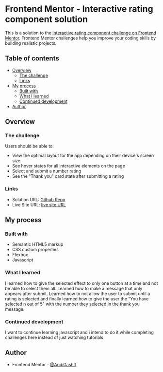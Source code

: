 # Frontend Mentor - Interactive rating component solution

This is a solution to the [Interactive rating component challenge on Frontend Mentor](https://www.frontendmentor.io/challenges/interactive-rating-component-koxpeBUmI). Frontend Mentor challenges help you improve your coding skills by building realistic projects. 

## Table of contents

- [Overview](#overview)
  - [The challenge](#the-challenge)
  - [Links](#links)
- [My process](#my-process)
  - [Built with](#built-with)
  - [What I learned](#what-i-learned)
  - [Continued development](#continued-development)
- [Author](#author)

## Overview

### The challenge

Users should be able to:

- View the optimal layout for the app depending on their device's screen size
- See hover states for all interactive elements on the page
- Select and submit a number rating
- See the "Thank you" card state after submitting a rating

### Links

- Solution URL: [Github Repo](https://github.com/Andigashi1/interactive-rating-component-main)
- Live Site URL: [live site URL](https://statuesque-ganache-973204.netlify.app)

## My process

### Built with

- Semantic HTML5 markup
- CSS custom properties
- Flexbox
- Javascript

### What I learned

I learned how to give the selected effect to only one button at a time and not be able to select them all. Learned how to make a message that only appears after submit. Learned how to not allow the user to submit until a rating is selected and finally learned how to give the user the "You have selected n out of 5" with the number they selected in the thank you message.

### Continued development

I want to continue learning javascript and i intend to do it while completing challenges here instead of just watching tutorials

## Author

- Frontend Mentor - [@AndiGashi1](https://www.frontendmentor.io/profile/AndiGashi1)

